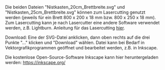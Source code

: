 Die beiden Dateien "Nistkasten_20cm_Brettbreite.svg" und "Nistkasten_25cm_Brettbreite.svg" können zum Lasercutting genutzt werden (jeweils für ein Brett 800 x 200 x 18 mm bzw. 800 x 250 x 18 mm). Zum Lasercutting kann je nach Lasercutter eine andere Software verwendet werden, z.B. Lightburn. Anleitung für das Lasercutting [hier](Lasercutting_Documentation/Lasercutting.md).

Download: Eine der SVG-Datei anklicken, dann oben rechts auf die drei Punkte "..." klicken und "Download" wählen. Datei kann bei Bedarf in Vektorgrafikprogrammen geöffnet und bearbeitet werden, z.B. in Inkscape.

Die kostenlose Open-Source-Software Inkscape kann hier heruntergeladen werden: https://inkscape.org/
